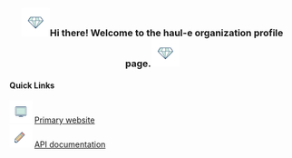 <!-- Heading -->
<h3 align="center"><img src="https://github.com/haul-e/.github/blob/master/profile/assets/diamond.gif" width="50px">Hi there! Welcome to the haul-e organization profile page.<img src="https://github.com/haul-e/.github/blob/master/profile/assets/diamond.gif" width="50px"></h3>

<h4>Quick Links</h4>

<p>
<span>
<img src="https://github.com/haul-e/.github/blob/master/profile/assets/website.gif" width="40px" />
<a href="https://haul-e.com">
Primary website
</a>
</span>

<br />

<span>
<img src="https://github.com/haul-e/.github/blob/master/profile/assets/documentation.gif" width="40px" />
<a href="https://docs.haul-e.com">
API documentation
</a>
</span>
</p>
